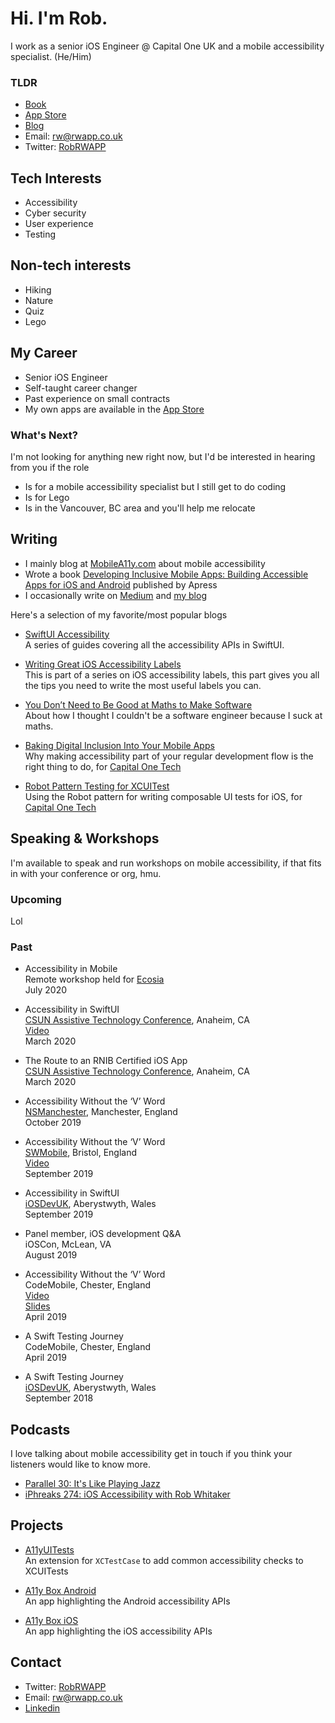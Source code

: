# Hi. I'm Rob.

I work as a senior iOS Engineer @ Capital One UK and a mobile accessibility specialist.
(He/Him)

### TLDR

* [Book](https://www.apress.com/gp/book/9781484258132)
* [App Store](https://apps.apple.com/us/developer/rob-whitaker/id650521051)
* [Blog](https://mobilea11y.com)
* Email: [rw@rwapp.co.uk](mailto:rw@rwapp.co.uk)
* Twitter: [RobRWAPP](https://twitter.com/RobRWAPP)

## Tech Interests

* Accessibility
* Cyber security
* User experience
* Testing

## Non-tech interests

* Hiking
* Nature
* Quiz
* Lego

## My Career

* Senior iOS Engineer
* Self-taught career changer
* Past experience on small contracts
* My own apps are available in the [App Store](https://apps.apple.com/us/developer/rob-whitaker/id650521051)

### What's Next?

I'm not looking for anything new right now, but I'd be interested in hearing from you if the role
* Is for a mobile accessibility specialist but I still get to do coding
* Is for Lego
* Is in the Vancouver, BC area and you'll help me relocate

## Writing

* I mainly blog at [MobileA11y.com](https://mobilea11y.com) about mobile accessibility
* Wrote a book [Developing Inclusive Mobile Apps: Building Accessible Apps for iOS and Android](https://www.apress.com/gp/book/9781484258132) published by Apress
* I occasionally write on [Medium](https://medium.com/@r.whitaker) and [my blog](https://rwapp.co.uk)

Here's a selection of my favorite/most popular blogs

* [SwiftUI Accessibility](https://mobilea11y.com/guides/swiftui/)<br />
    A series of guides covering all  the accessibility APIs in SwiftUI.

* [Writing Great iOS Accessibility Labels](https://mobilea11y.com/blog/writing-great-labels/)<br />
    This is part of a series on iOS accessibility labels, this part gives you all the tips you need to write the most useful labels you can.

* [You Don’t Need to Be Good at Maths to Make Software](https://rwapp.co.uk/2020/02/25/Dont-Need-Maths/)<br />
    About how I thought I couldn't be a software engineer because I suck at maths.

* [Baking Digital Inclusion Into Your Mobile Apps](https://medium.com/capital-one-tech/baking-digital-inclusion-accessibility-into-your-mobile-apps-f0f5d03d9f49)<br />
    Why making accessibility part of your regular development flow is the right thing to do, for [Capital One Tech](https://medium.com/capital-one-tech)

* [Robot Pattern Testing for XCUITest](https://medium.com/capital-one-tech/robot-pattern-testing-for-xcuitest-4c2f0c40b4ad)<br />
    Using the Robot pattern for writing composable UI tests for iOS, for [Capital One Tech](https://medium.com/capital-one-tech)


## Speaking & Workshops

I'm available to speak and run workshops on mobile accessibility, if that fits in with your conference or org, hmu.

### Upcoming

Lol

### Past

* Accessibility in Mobile<br />
    Remote workshop held for [Ecosia](https://www.ecosia.org)<br />
    July 2020

* Accessibility in SwiftUI<br />
    [CSUN Assistive Technology Conference](https://www.csun.edu/cod/conference), Anaheim, CA<br />
    [Video](https://mobilea11y.com/blog/swiftui-talk/)<br />
    March 2020

* The Route to an RNIB Certified iOS App<br />
    [CSUN Assistive Technology Conference](https://www.csun.edu/cod/conference), Anaheim, CA<br />
    March 2020

* Accessibility Without the ‘V’ Word<br />
    [NSManchester](https://www.meetup.com/NSManchester/), Manchester, England<br />
    October 2019

* Accessibility Without the ‘V’ Word<br />
    [SWMobile](https://www.meetup.com/swmobile/), Bristol, England<br />
    [Video](https://www.youtube.com/watch?v=Nv6YKcFtzv8)<br />
    September 2019

* Accessibility in SwiftUI<br />
    [iOSDevUK](https://www.iosdevuk.com), Aberystwyth, Wales<br />
    September 2019

* Panel member, iOS development Q&A<br />
    iOSCon, McLean, VA<br />
    August 2019

* Accessibility Without the ‘V’ Word<br />
    CodeMobile, Chester, England<br />
    [Video](https://www.youtube.com/watch?v=majvme8fMvE)<br />
    [Slides](https://mobilea11y.com/resources/Without-The-V-Word.key)<br />
    April 2019

* A Swift Testing Journey<br />
    CodeMobile, Chester, England<br />
    April 2019

* A Swift Testing Journey<br />
    [iOSDevUK](https://www.iosdevuk.com), Aberystwyth, Wales<br />
    September 2018


## Podcasts

I love talking about mobile accessibility get in touch if you think your listeners would like to know more.

* [Parallel 30: It's Like Playing Jazz](https://www.relay.fm/parallel/30)
* [iPhreaks 274: iOS Accessibility with Rob Whitaker](https://devchat.tv/iphreaks/ips-274-ios-accessibility-with-rob-whitaker/)


## Projects

* [A11yUITests](https://github.com/rwapp/A11yUITests)<br />
    An extension for `XCTestCase` to add common accessibility checks to XCUITests

* [A11y Box Android](https://github.com/rwapp/A11y-Box-Android)<br />
    An app highlighting the Android accessibility APIs

* [A11y Box iOS](https://github.com/rwapp/A11y-Box-iOS)<br />
    An app highlighting the iOS accessibility APIs 


## Contact

* Twitter: [RobRWAPP](https://twitter.com/RobRWAPP)
* Email: [rw@rwapp.co.uk](mailto:rw@rwapp.co.uk)
* [Linkedin](https://www.linkedin.com/in/rob-whitaker/)
